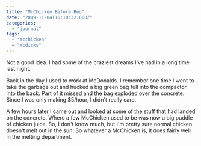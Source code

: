 ```yaml
---
title: "McChicken Before Bed"
date: "2009-11-04T16:10:32.000Z"
categories: 
  - "journal"
tags: 
  - "mcchicken"
  - "mcdicks"
---
```


Not a good idea. I had some of the craziest dreams I've had in a long time last night.

Back in the day I used to work at McDonalds. I remember one time I went to take the garbage out and hucked a big green bag full into the compactor into the back. Part of it missed and the bag exploded over the concrete. Since I was only making $5/hour, I didn't really care.

A few hours later I came out and looked at some of the stuff that had landed on the concrete. Where a few McChicken used to be was now a big puddle of chicken juice. So, I don't know much, but I'm pretty sure normal chicken doesn't melt out in the sun. So whatever a McChicken is, it does fairly well in the melting department.
